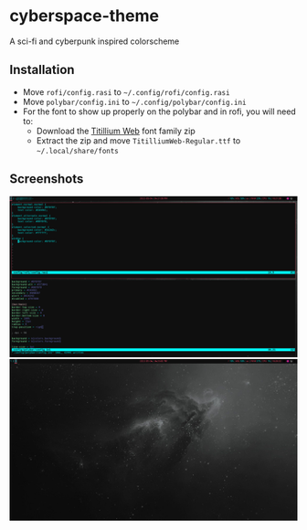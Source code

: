 # cyberspace-theme
A sci-fi and cyberpunk inspired colorscheme

## Installation
* Move ``rofi/config.rasi`` to ``~/.config/rofi/config.rasi``
* Move ``polybar/config.ini`` to ``~/.config/polybar/config.ini``
* For the font to show up properly on the polybar and in rofi, you will need to:
  - Download the [Titillium Web](https://fonts.google.com/specimen/Titillium+Web?query=Titillium+Web) font family zip
  - Extract the zip and move ``TitilliumWeb-Regular.ttf`` to ``~/.local/share/fonts``

## Screenshots
![image](example.png)
![image](example2.png)
